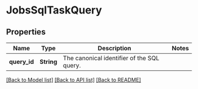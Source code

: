 # JobsSqlTaskQuery

## Properties

Name | Type | Description | Notes
------------ | ------------- | ------------- | -------------
**query_id** | **String** | The canonical identifier of the SQL query. | 

[[Back to Model list]](../README.md#documentation-for-models) [[Back to API list]](../README.md#documentation-for-api-endpoints) [[Back to README]](../README.md)


